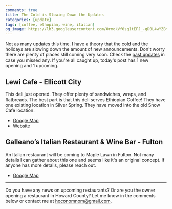 ```yaml
---
comments: true
title: The Cold is Slowing Down the Updates
categories: [update]
tags: [coffee, ethopian, wine, italian]
og_image: https://lh3.googleusercontent.com/0rmokVf0sqItEFJ_-gD0L4wYZBYioPO8jzC_zco0jB5L0iSAPkmQZxLNSZkxahEOjH3cqZWgfv0XRt61uSEnUI7mILnwF6vw88pRkRiTPbZxHlO7jJCbnVzJbqF3LN0WIel2KuMGKQ=w400
---
```


Not as many updates this time. I have a theory that the cold and the holidays are slowing down the amount of new announcements. Don't worry there are plenty of places still coming very soon. Check the [past updates](/categories/update/) in case you missed any. If you're all caught up, today's post has 1 new opening and 1 upcoming.

<!--more-->

## Lewi Cafe - Ellicott City

This deli just opened. They offer plenty of sandwiches, wraps, and flatbreads. The best part is that this deli serves Ethiopian Coffee! They have one existing location in Silver Spring. They have moved into the old Snow Cafe location. 

* [Google Map](https://g.page/lewi-cafe?share)
* [Website](http://www.lewicafe.com/)

## Galleano’s Italian Restaurant & Wine Bar - Fulton

An Italian restaurant will be coming to Maple Lawn in Fulton. Not many details I can gather about this one and seems like it's an original concept. If anyone has more details, please reach out.

* [Google Map](https://goo.gl/maps/Mfr96Wmoy6p1voiP9)

----

Do you have any news on upcoming restaurants? Or are you the owner opening a restaurant in Howard County? Let me know in the comments below or contact me at [hoconomnom@gmail.com](mailto:hoconomnom@gmail.com).

